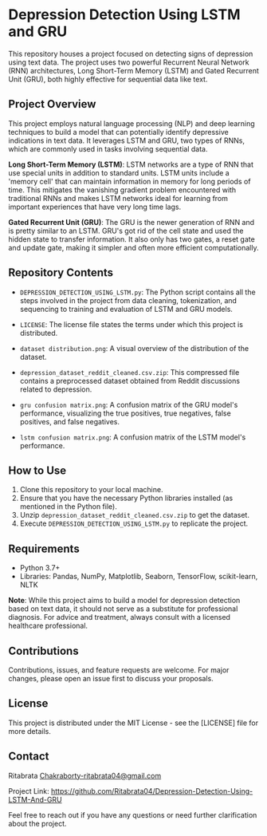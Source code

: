# Depression Detection Using LSTM and GRU

This repository houses a project focused on detecting signs of depression using text data. The project uses two powerful Recurrent Neural Network (RNN) architectures, Long Short-Term Memory (LSTM) and Gated Recurrent Unit (GRU), both highly effective for sequential data like text. 

## Project Overview

This project employs natural language processing (NLP) and deep learning techniques to build a model that can potentially identify depressive indications in text data. It leverages LSTM and GRU, two types of RNNs, which are commonly used in tasks involving sequential data.

**Long Short-Term Memory (LSTM)**: LSTM networks are a type of RNN that use special units in addition to standard units. LSTM units include a 'memory cell' that can maintain information in memory for long periods of time. This mitigates the vanishing gradient problem encountered with traditional RNNs and makes LSTM networks ideal for learning from important experiences that have very long time lags.

**Gated Recurrent Unit (GRU)**: The GRU is the newer generation of RNN and is pretty similar to an LSTM. GRU's got rid of the cell state and used the hidden state to transfer information. It also only has two gates, a reset gate and update gate, making it simpler and often more efficient computationally.

## Repository Contents

- `DEPRESSION_DETECTION_USING_LSTM.py`: The Python script contains all the steps involved in the project from data cleaning, tokenization, and sequencing to training and evaluation of LSTM and GRU models.

- `LICENSE`: The license file states the terms under which this project is distributed.

- `dataset distribution.png`: A visual overview of the distribution of the dataset.

- `depression_dataset_reddit_cleaned.csv.zip`: This compressed file contains a preprocessed dataset obtained from Reddit discussions related to depression.

- `gru confusion matrix.png`: A confusion matrix of the GRU model's performance, visualizing the true positives, true negatives, false positives, and false negatives.

- `lstm confusion matrix.png`: A confusion matrix of the LSTM model's performance.

## How to Use

1. Clone this repository to your local machine.
2. Ensure that you have the necessary Python libraries installed (as mentioned in the Python file).
3. Unzip `depression_dataset_reddit_cleaned.csv.zip` to get the dataset.
4. Execute `DEPRESSION_DETECTION_USING_LSTM.py` to replicate the project.

## Requirements

- Python 3.7+
- Libraries: Pandas, NumPy, Matplotlib, Seaborn, TensorFlow, scikit-learn, NLTK

**Note**: While this project aims to build a model for depression detection based on text data, it should not serve as a substitute for professional diagnosis. For advice and treatment, always consult with a licensed healthcare professional.

## Contributions

Contributions, issues, and feature requests are welcome. For major changes, please open an issue first to discuss your proposals.

## License

This project is distributed under the MIT License - see the [LICENSE] file for more details.

## Contact

 Ritabrata Chakraborty-ritabrata04@gmail.com

Project Link: https://github.com/Ritabrata04/Depression-Detection-Using-LSTM-And-GRU

Feel free to reach out if you have any questions or need further clarification about the project.
